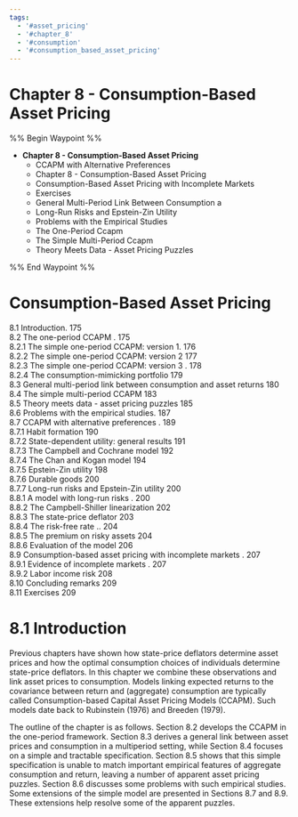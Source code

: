 ```yaml
---
tags:
  - '#asset_pricing'
  - '#chapter_8'
  - '#consumption'
  - '#consumption_based_asset_pricing'
---
```

# Chapter 8 - Consumption-Based Asset Pricing
%% Begin Waypoint %%
- **Chapter 8 - Consumption-Based Asset Pricing**
	- CCAPM with Alternative Preferences
	- Chapter 8 - Consumption-Based Asset Pricing
	- Consumption-Based Asset Pricing with Incomplete Markets
	- Exercises
	- General Multi-Period Link Between Consumption a
	- Long-Run Risks and Epstein-Zin Utility
	- Problems with the Empirical Studies
	- The One-Period Ccapm
	- The Simple Multi-Period Ccapm
	- Theory Meets Data - Asset Pricing Puzzles

%% End Waypoint %%
# Consumption-Based Asset Pricing
8.1 Introduction. 175   
8.2 The one-period CCAPM . 175   
8.2.1 The simple one-period CCAPM: version 1. 176   
8.2.2 The simple one-period CCAPM: version 2 177   
8.2.3 The simple one-period CCAPM: version 3 . 178   
8.2.4 The consumption-mimicking portfolio 179   
8.3 General multi-period link between consumption and asset returns 180   
8.4 The simple multi-period CCAPM 183   
8.5 Theory meets data - asset pricing puzzles 185   
8.6 Problems with the empirical studies. 187   
8.7 CCAPM with alternative preferences . 189   
8.7.1 Habit formation 190   
8.7.2 State-dependent utility: general results 191   
8.7.3 The Campbell and Cochrane model 192   
8.7.4 The Chan and Kogan model 194   
8.7.5 Epstein-Zin utility 198   
8.7.6 Durable goods 200   
8.7.7 Long-run risks and Epstein-Zin utility 200   
8.8.1 A model with long-run risks . 200   
8.8.2 The Campbell-Shiller linearization 202   
8.8.3 The state-price deflator 203   
8.8.4 The risk-free rate .. 204   
8.8.5 The premium on risky assets 204   
8.8.6 Evaluation of the model 206   
8.9 Consumption-based asset pricing with incomplete markets . 207   
8.9.1 Evidence of incomplete markets . 207   
8.9.2 Labor income risk 208   
8.10 Concluding remarks 209   
8.11 Exercises 209  


# 8.1 Introduction  

Previous chapters have shown how state-price deflators determine asset prices and how the optimal consumption choices of individuals determine state-price deflators. In this chapter we combine these observations and link asset prices to consumption. Models linking expected returns to the covariance between return and (aggregate) consumption are typically called Consumption-based Capital Asset Pricing Models (CCAPM). Such models date back to Rubinstein (1976) and Breeden (1979).  

The outline of the chapter is as follows. Section 8.2 develops the CCAPM in the one-period framework. Section 8.3 derives a general link between asset prices and consumption in a multiperiod setting, while Section 8.4 focuses on a simple and tractable specification. Section 8.5 shows that this simple specification is unable to match important empirical features of aggregate consumption and return, leaving a number of apparent asset pricing puzzles. Section 8.6 discusses some problems with such empirical studies. Some extensions of the simple model are presented in Sections 8.7 and 8.9. These extensions help resolve some of the apparent puzzles.
